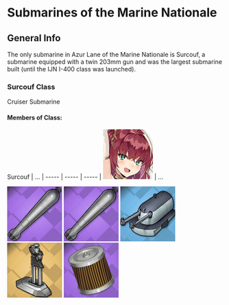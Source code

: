 # Submarines of the Marine Nationale

## General Info

The only submarine in Azur Lane of the Marine Nationale is Surcouf, a submarine equipped with a twin 203mm gun and was the largest submarine built (until the IJN I-400 class was launched).


### Surcouf Class

Cruiser Submarine <br/>

#### Members of Class: <br/>
Surcouf | ... 
| ----- | ----- | ----- | 
![Surcouf](/Icons/Ship/MarineNationale/Surcouf.png) | ... <br/>

![550mm](/Icons/Equipment/Torpedo/Submarine/550mm24V.png)
![550mm](/Icons/Equipment/Torpedo/Submarine/550mm24V.png)
![203mmMle1924S](/Icons/Equipment/Guns/CA/203mm50Mle1924S.png)
![SubmarineSnorkel](/Icons/Equipment/Auxiliary/SubmarineSnorkel.png)
![FuelFilter](/Icons/Equipment/Auxiliary/FuelFilter.png) <br/>